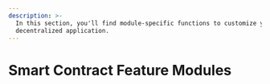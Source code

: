 ```yaml
---
description: >-
  In this section, you'll find module-specific functions to customize your
  decentralized application.
---
```


# Smart Contract Feature Modules

